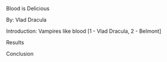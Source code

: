 Blood is Delicious

By: Vlad Dracula

Introduction: Vampires like blood [1 - Vlad Dracula, 2 - Belmont]

Results

Conclusion
